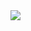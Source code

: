 <img src="https://git.iu7.bmstu.ru/iu7-web-2019/iu7-web-2019-project-speech-database/uploads/e3f0278eb46f16864782010278fb24d5/ServerModules.png">
